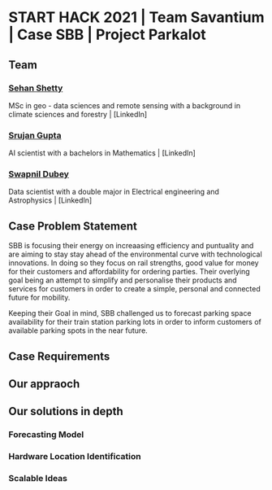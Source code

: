 # START HACK 2021 | Team Savantium | Case SBB | Project Parkalot

## Team 
### [Sehan Shetty](https://github.com/yttehs123)
MSc in geo - data sciences and remote sensing with a background in climate sciences and forestry | [LinkedIn]
### [Srujan Gupta](https://github.com/notsrujangupta) 
AI scientist with a bachelors in Mathematics | [LinkedIn]
### [Swapnil Dubey](https://github.com/patelviralb)
Data scientist with a double major in Electrical engineering and Astrophysics | [LinkedIn]

## Case Problem Statement
SBB is focusing their energy on increaasing efficiency and puntuality and are aiming to stay stay ahead of the environmental curve with technological innovations. In doing so they focus on rail strengths, good value for money for their customers and affordability for ordering parties. Their overlying goal being an attempt to simplify and personalise their products and services for customers in order to create a simple, personal and connected future for mobility. 

Keeping their Goal in mind, SBB challenged us to forecast parking space availability for their train station parking lots in order to inform customers of available parking spots in the near future. 

## Case Requirements

## Our appraoch

## Our solutions in depth

### Forecasting Model

### Hardware Location Identification

### Scalable Ideas
